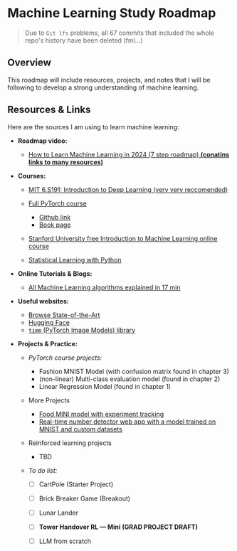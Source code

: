 # Machine Learning Study Roadmap
> Due to `Git lfs` problems, all 67 commits that included the whole repo's history have been deleted (fml...)

##  Overview
This roadmap will include resources, projects, and notes that I will be following to develop a strong understanding of machine learning.

##  Resources & Links
Here are the sources I am using to learn machine learning:

- **Roadmap video:**  
  - [How to Learn Machine Learning in 2024 (7 step roadmap) **(conatins links to many resources)**](https://www.youtube.com/watch?v=jwTaBztqTZ0&list=PLZzRSwjUKZxnidL9CayMD8_UqTaPTWtcB&index=3)

- **Courses:** 
  - [MIT 6.S191: Introduction to Deep Learning (very very reccomended)](https://www.youtube.com/playlist?list=PLtBw6njQRU-rwp5__7C0oIVt26ZgjG9NI)
  - [Full PyTorch course](https://www.youtube.com/watch?v=V_xro1bcAuA&list=PLZzRSwjUKZxnidL9CayMD8_UqTaPTWtcB)
    - [Github link](https://github.com/mrdbourke/pytorch-deep-learning?tab=readme-ov-file#course-materialsoutline)
    - [Book page](https://www.learnpytorch.io/00_pytorch_fundamentals/)
  
  - [Stanford University free Introduction to Machine Learning online course](https://www.udacity.com/enrollment/ud120) 
  - [Statistical Learning with Python](https://www.youtube.com/playlist?list=PLoROMvodv4rPP6braWoRt5UCXYZ71GZIQ)

- **Online Tutorials & Blogs:**  
  - [All Machine Learning algorithms explained in 17 min](https://www.youtube.com/watch?v=E0Hmnixke2g&list=PLZzRSwjUKZxnidL9CayMD8_UqTaPTWtcB&index=2)
  
- **Useful websites:**  
  - [Browse State-of-the-Art](https://paperswithcode.com/sota)
  - [Hugging Face](https://huggingface.co/models)
  - [`timm` (PyTorch Image Models) library](https://github.com/huggingface/pytorch-image-models)

- **Projects & Practice:**  
  - *PyTorch  course projects:*
	- Fashion MNIST Model (with confusion matrix found in chapter 3)
	- (non-linear) Multi-class evaluation model (found in chapter 2)
	- Linear Regression Model (found in chapter 1)
  - More Projects
	- [Food MINI model with experiment tracking](https://github.com/youssef-omarrr/Food_MINI_model)
	- [Real-time number detector web app with a model trained on MNIST and custom datasets](https://github.com/youssef-omarrr/MNIST_Web_APP)
  - Reinforced learning projects
	- TBD


  - *To do list:*
    - [ ] CartPole (Starter Project)
    - [ ] Brick Breaker Game (Breakout)
    - [ ] Lunar Lander
    - [ ] **Tower Handover RL — Mini (GRAD PROJECT DRAFT)**
    - [ ] LLM from scratch


